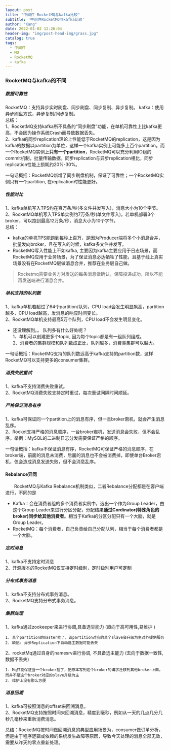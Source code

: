 ```yaml
---
layout: post
title: "中间件-RocketMQ与kafka比较"
subtitle: '中间件RocketMQ与kafka比较'
author: "Kang"
date: 2022-01-02 12:26:04
header-img: "img/post-head-img/grass.jpg"
catalog: true
tags:
  - 中间件
  - MQ
  - RocketMQ
  - kafka
---
```


### RocketMQ与kafka的不同

##### 数据可靠性
RocketMQ：支持异步实时刷盘、同步刷盘、同步复制、异步复制。
kafka：使用异步刷盘方式，异步复制/同步复制。  
总结：  
1、RocketMQ支持kafka所不具备的“同步刷盘”功能，在单机可靠性上比kafka更高，不会因为操作系统Crash而导致数据丢失。    
2、kafka的同步replication理论上性能低于RocketMQ的replication，这是因为kafka的数据以partition为单位，这样一个kafka实例上可能多上百个partition。而一个RocketMQ实例上**只有一个partition**，RocketMQ可以充分利用IO组的commit机制，批量传输数据。同步replication与异步replication相比，同步replication性能上损耗约20%-30%。  

一句话概括：RocketMQ新增了同步刷盘机制，保证了可靠性；一个RocketMQ实例只有一个partition, 在replication时性能更好。  


##### 性能对比
1、kafka单机写入TPS约在百万条/秒(多文件并发写入)，消息大小为10个字节。  
2、RocketMQ单机写入TPS单实例约7万条/秒(单文件写入)，若单机部署3个broker，可以跑到最高12万条/秒，消息大小为10个字节。  
总结：
 - kafka的单机TPS能跑到每秒上百万，是因为Producer端将多个小消息合并，批量发向broker，且在写入的时候，kafka多文件并发写。 
 - RocketMQ写入性能上不如kafka, 主要因为kafka主要应用于日志场景，而RocketMQ应用于业务场景，为了保证消息必达牺牲了性能，且基于线上真实场景没有在RocketMQ层做消息合并，推荐在业务层自己做。  
> Rocketmq需要业务方对发送的每条消息做确认，保障投递成功，所以不能再发送端进行消息合并。

##### 单机支持的队列数
1、kafka单机若超过了64个partition/队列，CPU load会发生明显飙高，partition越多，CPU load越高，发消息的响应时间变长。   
2、RocketMQ单机支持最高5万个队列，CPU load不会发生明显变化。  
 - 还没理解到。。
队列多有什么好处呢？  
1、单机可以创建更多个topic, 因为每个topic都是有一组队列组成。    
2、消费者的集群规模和队列数成正比，队列越多，消费类集群可以越大。  

一句话概括：RocketMQ支持的队列数远高于kafka支持的partition数，这样RocketMQ可以支持更多的consumer集群。  

##### 消费失败重试
1、kafka不支持消费失败重试。  
2、RocketMQ消费失败支持定时重试，每次重试间隔时间顺延。  

##### 严格保证消息有序
1、kafka可保证同一个partition上的消息有序，但一旦broker宕机，就会产生消息乱序。  
2、Rocket支持严格的消息顺序，一台broker宕机，发送消息会失败，但不会乱序。举例：MySQL的二进制日志分发需要保证严格的顺序。  

一句话概括：kafka不保证消息有序，RocketMQ可保证严格的消息顺序，在broker端，前面的消息未消费，后面的消息也不会被消费掉，即使单台Broker宕机，仅会造成消息发送失败，但不会消息乱序。  

#### Rebalance异同
&emsp;&emsp;RocketMQ与Kafka Rebalance机制类似，二者Rebalance分配都是在客户端进行，不同的是
- Kafka：会在消费者组的多个消费者实例中，选出一个作为Group Leader，由这个Group Leader来进行分区分配，分配结果**通过Cordinator(特殊角色的broker)同步给其他消费者**。相当于Kafka的分区分配只有一个大脑，就是Group Leader。
- RocketMQ：每个消费者，自己负责给自己分配队列，相当于每个消费者都是一个大脑。


##### 定时消息
1、kafka不支持定时消息  
2、开源版本的RocketMQ仅支持定时级别，定时级别用户可定制  

##### 分布式事务消息
1、kafka不支持分布式事务消息。  
2、RocketMQ支持分布式事务消息。  

##### 集群处理
1、kafka通过zookeeper来进行协调,具备选举能力 (趋向于高可用性,易维护 )  
```shell
1. 某个partition的master挂了，该partition对应的某个slave会升级为主对外提供服务
2. 缺陷: 异步Replication下自动选主数据可能丢失
```
2、rocketMq通过自身的namesrv进行协调, 不具备选主能力 (去向于数据一致性, 数据不丢失)   
```shell
1. Mq只能保证当一个broker挂了，把原本写到这个broker的请求迁移到其他broker上面，而并不是这个broker对应的slave升级为主
2. 维护上没有那么方便
```

##### 消息回溯
1、kafka可按照消息的offset来回溯消息。  
2、RocketMQ支持按照时间来回溯消息，精度到毫秒，例如从一天的几点几分几秒几毫秒来重新消费消息。  

总结：RocketMQ按时间做回溯消息的典型应用场景为，consumer做订单分析，但是由于程序逻辑或依赖的系统发生故障等原因，导致今天处理的消息全部无效，需要从昨天的零点重新处理。  
